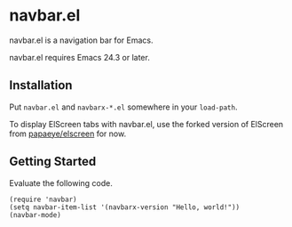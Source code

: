 navbar.el
=========

navbar.el is a navigation bar for Emacs.

navbar.el requires Emacs 24.3 or later.


Installation
------------

Put `navbar.el` and `navbarx-*.el` somewhere in your `load-path`.

To display ElScreen tabs with navbar.el, use the forked version of ElScreen from [papaeye/elscreen](https://github.com/papaeye/elscreen) for now.


Getting Started
---------------

Evaluate the following code.

```elisp
(require 'navbar)
(setq navbar-item-list '(navbarx-version "Hello, world!"))
(navbar-mode)
```
